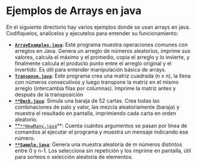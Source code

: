 # Ejemplos de Arrays en java

En el siguiente directorio hay varios ejemplos donde se usan arrays en java. Codifiquelos, analicelos y ejecutelos para entender su funcionamiento:
* [**``ArrayExamples.java``**](ArrayExamples.java): Este programa muestra operaciones comunes con arreglos en Java. Genera un arreglo de números aleatorios, imprime sus valores, calcula el máximo y el promedio, copia el arreglo y lo invierte, y finalmente calcula el producto punto entre el arreglo original y el invertido. Es útil para entender manipulación básica de arrays.
* [**``Transpose.java``**](Transpose.java): Este programa crea una matriz cuadrada (n x n), la llena con números consecutivos y luego transpone la matriz en el mismo arreglo (intercambia filas por columnas). Imprime la matriz antes y después de la transposición
* [**``**Deck.java``**](Deck.java): Simula una baraja de 52 cartas. Crea todas las combinaciones de palo y valor, las mezcla aleatoriamente (baraja) y muestra el resultado en pantalla, imprimiendo cada carta en orden aleatorio.
* [**``**HowMany.java``](HowMany.java)**: Cuenta cuántos argumentos se pasan por línea de comandos al ejecutar el programa y muestra un mensaje indicando ese número.
* [**``**Sample.java``**](Sample.java): Genera una muestra aleatoria de m números distintos entre 0 y n-1. Los selecciona sin repetición y los imprime en pantalla, útil para sorteos o selección aleatoria de elementos.
